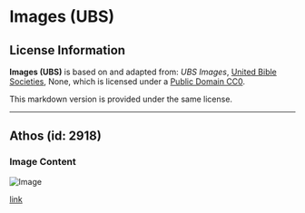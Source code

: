 # Images (UBS)

## License Information

**Images (UBS)** is based on and adapted from: _UBS Images_, [United Bible Societies](https://unitedbiblesocieties.org/), None, which is licensed under a [Public Domain CC0](https://creativecommons.org/public-domain/cc0/).

This markdown version is provided under the same license.



--------------------------------

## Athos (id: 2918)

### Image Content

![Image](https://cdn.aquifer.bible/aquifer-content/resources/Media/WEB-0046_athos.jpg)

[link](https://cdn.aquifer.bible/aquifer-content/resources/Media/WEB-0046_athos.jpg)


